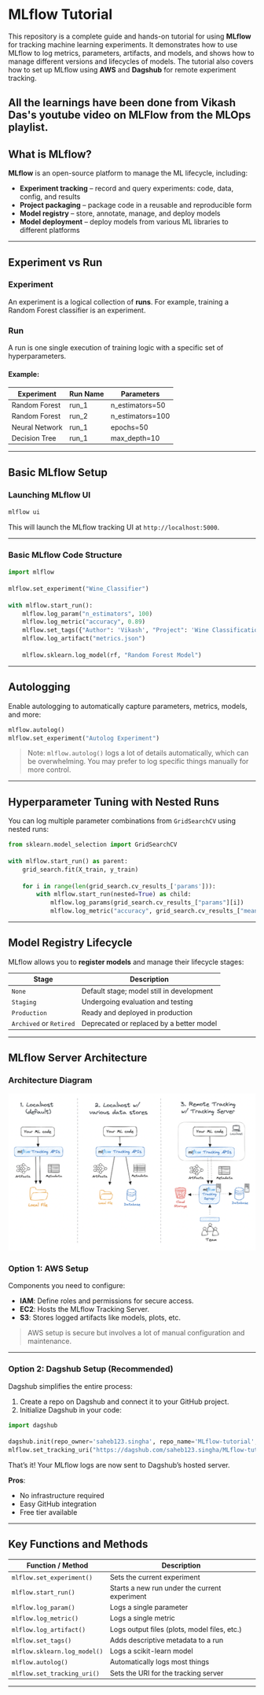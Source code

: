 # MLflow Tutorial

This repository is a complete guide and hands-on tutorial for using **MLflow** for tracking machine learning experiments. It demonstrates how to use MLflow to log metrics, parameters, artifacts, and models, and shows how to manage different versions and lifecycles of models. The tutorial also covers how to set up MLflow using **AWS** and **Dagshub** for remote experiment tracking.


All the learnings have been done from Vikash Das's youtube video on MLFlow from the MLOps playlist.
---

## What is MLflow?

**MLflow** is an open-source platform to manage the ML lifecycle, including:
- **Experiment tracking** – record and query experiments: code, data, config, and results
- **Project packaging** – package code in a reusable and reproducible form
- **Model registry** – store, annotate, manage, and deploy models
- **Model deployment** – deploy models from various ML libraries to different platforms

---

## Experiment vs Run

### Experiment
An experiment is a logical collection of **runs**. For example, training a Random Forest classifier is an experiment.

### Run
A run is one single execution of training logic with a specific set of hyperparameters.

#### Example:
| Experiment | Run Name           | Parameters        |
|-----------|--------------------|-------------------|
| Random Forest | run_1           | n_estimators=50   |
| Random Forest | run_2           | n_estimators=100  |
| Neural Network | run_1         | epochs=50         |
| Decision Tree | run_1          | max_depth=10      |

---

## Basic MLflow Setup

### Launching MLflow UI
```bash
mlflow ui
```

This will launch the MLflow tracking UI at `http://localhost:5000`.

---

### Basic MLflow Code Structure

```python
import mlflow

mlflow.set_experiment("Wine_Classifier")

with mlflow.start_run():
    mlflow.log_param("n_estimators", 100)
    mlflow.log_metric("accuracy", 0.89)
    mlflow.set_tags({"Author": 'Vikash', "Project": 'Wine Classification'})
    mlflow.log_artifact("metrics.json")

    mlflow.sklearn.log_model(rf, "Random Forest Model")
```

---

## Autologging

Enable autologging to automatically capture parameters, metrics, models, and more:

```python
mlflow.autolog()
mlflow.set_experiment("Autolog Experiment")
```

> Note: `mlflow.autolog()` logs a lot of details automatically, which can be overwhelming. You may prefer to log specific things manually for more control.

---

## Hyperparameter Tuning with Nested Runs

You can log multiple parameter combinations from `GridSearchCV` using nested runs:

```python
from sklearn.model_selection import GridSearchCV

with mlflow.start_run() as parent:
    grid_search.fit(X_train, y_train)

    for i in range(len(grid_search.cv_results_['params'])):
        with mlflow.start_run(nested=True) as child:
            mlflow.log_params(grid_search.cv_results_["params"][i])
            mlflow.log_metric("accuracy", grid_search.cv_results_["mean_test_score"][i])
```

---

## Model Registry Lifecycle

MLflow allows you to **register models** and manage their lifecycle stages:

| Stage         | Description |
|---------------|-------------|
| `None`        | Default stage; model still in development |
| `Staging`     | Undergoing evaluation and testing |
| `Production`  | Ready and deployed in production |
| `Archived` or `Retired` | Deprecated or replaced by a better model |

---

## MLflow Server Architecture

### Architecture Diagram
![MLFlow Server Architecture](server_arch.png)

### Option 1: AWS Setup

Components you need to configure:
- **IAM**: Define roles and permissions for secure access.
- **EC2**: Hosts the MLflow Tracking Server.
- **S3**: Stores logged artifacts like models, plots, etc.

> AWS setup is secure but involves a lot of manual configuration and maintenance.

---

### Option 2: Dagshub Setup (Recommended)

Dagshub simplifies the entire process:

1. Create a repo on Dagshub and connect it to your GitHub project.
2. Initialize Dagshub in your code:

```python
import dagshub

dagshub.init(repo_owner='saheb123.singha', repo_name='MLflow-tutorial', mlflow=True)
mlflow.set_tracking_uri("https://dagshub.com/saheb123.singha/MLflow-tutorial.mlflow")
```

That’s it! Your MLflow logs are now sent to Dagshub’s hosted server.

**Pros**:
- No infrastructure required
- Easy GitHub integration
- Free tier available

---

## Key Functions and Methods

| Function / Method              | Description |
|-------------------------------|-------------|
| `mlflow.set_experiment()`     | Sets the current experiment |
| `mlflow.start_run()`          | Starts a new run under the current experiment |
| `mlflow.log_param()`          | Logs a single parameter |
| `mlflow.log_metric()`         | Logs a single metric |
| `mlflow.log_artifact()`       | Logs output files (plots, model files, etc.) |
| `mlflow.set_tags()`           | Adds descriptive metadata to a run |
| `mlflow.sklearn.log_model()`  | Logs a scikit-learn model |
| `mlflow.autolog()`            | Automatically logs most things |
| `mlflow.set_tracking_uri()`   | Sets the URI for the tracking server |

---
